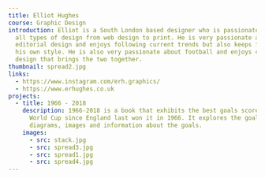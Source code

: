 ```yaml
---
title: Elliot Hughes
course: Graphic Design
introduction: Elliot is a South London based designer who is passionate about
  all types of design from web design to print. He is very passionate about
  editorial design and enjoys following current trends but also keeps fluent to
  his own style. He is also very passionate about football and enjoys creating
  design that brings the two together.
thumbnail: spread2.jpg
links:
  - https://www.instagram.com/erh.graphics/
  - https://www.erhughes.co.uk
projects:
  - title: 1966 - 2018
    description: 1966-2018 is a book that exhibits the best goals scored in the
      World Cup since England last won it in 1966. It explores the goals through
      diagrams, images and information about the goals.
    images:
      - src: stack.jpg
      - src: spread3.jpg
      - src: spread1.jpg
      - src: spread4.jpg
---
```

